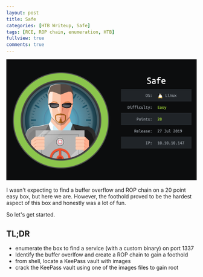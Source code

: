 ```yaml
---
layout: post
title: Safe
categories: [HTB Writeup, Safe]
tags: [RCE, ROP chain, enumeration, HTB]
fullview: true
comments: true
---
```


![Safe info card](../images/safe_card.png)

I wasn't expecting to find a buffer overflow and ROP chain on a 20 point easy box, but here we are. However, the foothold proved to be the hardest aspect of this box and honestly was a lot of fun.
 
So let's get started.

## TL;DR

* enumerate the box to find a service (with a custom binary) on port 1337
* Identify the buffer overlfow and create a ROP chain to gain a foothold
* from shell, locate a KeePass vault with images
* crack the KeePass vault using one of the images files to gain root

